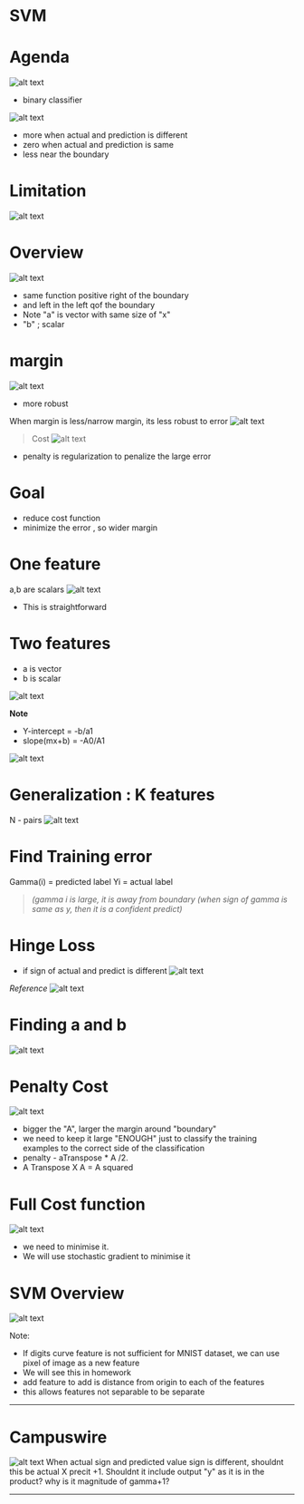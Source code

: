 # SVM

# Agenda
![alt text](image-54.png)

- binary classifier

![alt text](image-56.png)

- more when actual and prediction is different
- zero when actual and prediction is same
- less near the boundary

# Limitation
![alt text](image-57.png)

# Overview
![alt text](image-58.png)
- same function positive  right of the boundary
- and left in the left qof the boundary
- Note "a" is vector with same size of "x"
- "b" ; scalar

# margin
![alt text](image-59.png)
- more robust 

When margin is less/narrow margin, its less robust to error
![alt text](image-60.png)

 > Cost
 ![alt text](image-61.png)

 - penalty is regularization to penalize the large error
  
# Goal
- reduce cost function
- minimize the error , so wider margin
  
# One feature
a,b are scalars
![alt text](image-62.png)
- This is straightforward
  
# Two features
- a is vector
- b is scalar

![alt text](image-63.png)

**Note**
- Y-intercept  = -b/a1
- slope(mx+b) = -A0/A1

![alt text](image-64.png)

# Generalization : K features
N - pairs
![alt text](image-65.png)

# Find Training error
Gamma(i) = predicted label
Yi = actual label

> *(gamma i is large, it is away from boundary (when sign of gamma is same as y, then it is a confident predict)*



# Hinge Loss
- if sign of actual and predict is different 
 ![alt text](image-69.png)

*Reference*
![alt text](image-68.png)

# Finding a and b
![alt text](image-70.png)

# Penalty Cost
![alt text](image-71.png)

- bigger the "A", larger the margin around "boundary"
- we need to keep it large "ENOUGH" just to classify the training examples to the correct side of the classification
- penalty - aTranspose * A /2.
- A Transpose X A = A squared

# Full Cost function
![alt text](image-72.png)
- we need to minimise it.
- We will use stochastic gradient to minimise it
  

# SVM Overview
  ![alt text](image-73.png)

Note:
- If digits curve feature is not sufficient for MNIST dataset, we can use pixel of image as a new feature
- We will see this in homework
- add feature to add is distance from origin to each of the features
- this allows features not separable to be separate
---
# Campuswire
![alt text](image-67.png)
When actual sign and predicted value sign is different, shouldnt this be actual X precit +1. Shouldnt it include output "y" as it is in the product?
why is it magnitude of gamma+1?

---